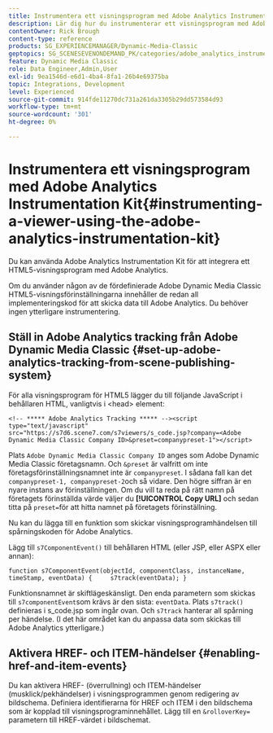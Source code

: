 ```yaml
---
title: Instrumentera ett visningsprogram med Adobe Analytics Instrumentation Kit
description: Lär dig hur du instrumenterar ett visningsprogram med Adobe Analytics Instrumentation Kit i Adobe Dynamic Media Classic.
contentOwner: Rick Brough
content-type: reference
products: SG_EXPERIENCEMANAGER/Dynamic-Media-Classic
geptopics: SG_SCENESEVENONDEMAND_PK/categories/adobe_analytics_instrumentation_kit
feature: Dynamic Media Classic
role: Data Engineer,Admin,User
exl-id: 9ea1546d-e6d1-4ba4-8fa1-26b4e69375ba
topic: Integrations, Development
level: Experienced
source-git-commit: 914fde11270dc731a261da3305b29dd573584d93
workflow-type: tm+mt
source-wordcount: '301'
ht-degree: 0%

---
```


# Instrumentera ett visningsprogram med Adobe Analytics Instrumentation Kit{#instrumenting-a-viewer-using-the-adobe-analytics-instrumentation-kit}

Du kan använda Adobe Analytics Instrumentation Kit för att integrera ett HTML5-visningsprogram med Adobe Analytics.

Om du använder någon av de fördefinierade Adobe Dynamic Media Classic HTML5-visningsförinställningarna innehåller de redan all implementeringskod för att skicka data till Adobe Analytics. Du behöver ingen ytterligare instrumentering.

## Ställ in Adobe Analytics tracking från Adobe Dynamic Media Classic {#set-up-adobe-analytics-tracking-from-scene-publishing-system}

För alla visningsprogram för HTML5 lägger du till följande JavaScript i behållaren HTML, vanligtvis i &lt;head> element:

```as3
<!-- ***** Adobe Analytics Tracking ***** --><script type="text/javascript" src="https://s7d6.scene7.com/s7viewers/s_code.jsp?company=<Adobe Dynamic Media Classic Company ID>&preset=companypreset-1"></script>
```

Plats `Adobe Dynamic Media Classic Company ID` anges som Adobe Dynamic Media Classic företagsnamn. Och `&preset` är valfritt om inte företagsförinställningsnamnet inte är `companypreset`. I sådana fall kan det `companypreset-1, companypreset-2`och så vidare. Den högre siffran är en nyare instans av förinställningen. Om du vill ta reda på rätt namn på företagets förinställda värde väljer du **[!UICONTROL Copy URL]** och sedan titta på `preset=`för att hitta namnet på företagets förinställning.

Nu kan du lägga till en funktion som skickar visningsprogramhändelsen till spårningskoden för Adobe Analytics.

Lägg till `s7ComponentEvent()` till behållaren HTML (eller JSP, eller ASPX eller annan):

```as3
function s7ComponentEvent(objectId, componentClass, instanceName, timeStamp, eventData) {     s7track(eventData); }
```

Funktionsnamnet är skiftlägeskänsligt. Den enda parametern som skickas till `s7componentEvent`som krävs är den sista: `eventData`. Plats `s7track()` definieras i s_code.jsp som ingår ovan. Och `s7track` hanterar all spårning per händelse. (I det här området kan du anpassa data som skickas till Adobe Analytics ytterligare.)

## Aktivera HREF- och ITEM-händelser {#enabling-href-and-item-events}

Du kan aktivera HREF- (överrullning) och ITEM-händelser (musklick/pekhändelser) i visningsprogrammen genom redigering av bildschema. Definiera identifierarna för HREF och ITEM i den bildschema som är kopplad till visningsprograminnehållet. Lägg till en `&rolloverKey=` parametern till HREF-värdet i bildschemat.
